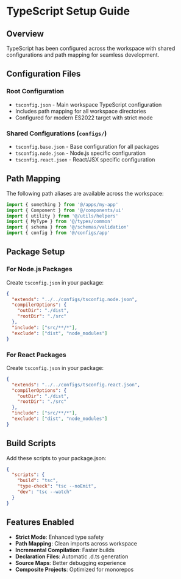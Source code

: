 # TypeScript Setup Guide

## Overview
TypeScript has been configured across the workspace with shared configurations and path mapping for seamless development.

## Configuration Files

### Root Configuration
- `tsconfig.json` - Main workspace TypeScript configuration
- Includes path mapping for all workspace directories
- Configured for modern ES2022 target with strict mode

### Shared Configurations (`configs/`)
- `tsconfig.base.json` - Base configuration for all packages
- `tsconfig.node.json` - Node.js specific configuration
- `tsconfig.react.json` - React/JSX specific configuration

## Path Mapping
The following path aliases are available across the workspace:

```typescript
import { something } from '@/apps/my-app'
import { Component } from '@/components/ui'
import { utility } from '@/utils/helpers'
import { MyType } from '@/types/common'
import { schema } from '@/schemas/validation'
import { config } from '@/configs/app'
```

## Package Setup

### For Node.js Packages
Create `tsconfig.json` in your package:
```json
{
  "extends": "../../configs/tsconfig.node.json",
  "compilerOptions": {
    "outDir": "./dist",
    "rootDir": "./src"
  },
  "include": ["src/**/*"],
  "exclude": ["dist", "node_modules"]
}
```

### For React Packages
Create `tsconfig.json` in your package:
```json
{
  "extends": "../../configs/tsconfig.react.json",
  "compilerOptions": {
    "outDir": "./dist",
    "rootDir": "./src"
  },
  "include": ["src/**/*"],
  "exclude": ["dist", "node_modules"]
}
```

## Build Scripts
Add these scripts to your package.json:

```json
{
  "scripts": {
    "build": "tsc",
    "type-check": "tsc --noEmit",
    "dev": "tsc --watch"
  }
}
```

## Features Enabled
- **Strict Mode**: Enhanced type safety
- **Path Mapping**: Clean imports across workspace
- **Incremental Compilation**: Faster builds
- **Declaration Files**: Automatic .d.ts generation
- **Source Maps**: Better debugging experience
- **Composite Projects**: Optimized for monorepos
